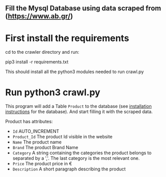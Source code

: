 ## Fill the Mysql Database using data scraped from (https://www.ab.gr/)

# First install the requirements

cd to the crawler directory and run:

pip3 install -r requirements.txt

This should install all the python3 modules needed to run crawl.py


# Run python3 crawl.py

This program will add a Table `Product` to the database (see [installation instructions](database.md) for the database).
And start filling it with the scraped data.

Product has attributes:
  * `Id` AUTO_INCREMENT
  * `Product_Id` The product Id visible in the website
  * `Name` The product name
  * `Brand` The product Brand Name
  * `Category` A string containing the categories the product belongs to separated by a ','. The last category is the most relevant one.
  * `Price` The product price in €
  * `Description` A short paragraph describing the product
